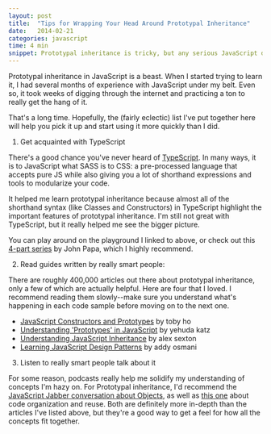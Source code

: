 ```yaml
---
layout: post
title:  "Tips for Wrapping Your Head Around Prototypal Inheritance"
date:   2014-02-21
categories: javascript
time: 4 min
snippet: Prototypal inheritance is tricky, but any serious JavaScript developer needs to know it inside and out. Here's a pretty diverse set of resources that helped me learn the basics.
---
```


Prototypal inheritance in JavaScript is a beast. When I started trying to learn it, I had several months of experience with JavaScript under my belt. Even so, it took weeks of digging through the internet and practicing a ton to really get the hang of it. 

That's a long time. Hopefully, the (fairly eclectic) list I've put together here will help you pick it up and start using it more quickly than I did. 

1. Get acquainted with TypeScript

There's a good chance you've never heard of [TypeScript](http://typescriptlang.org). In many ways, it is to JavaScript what SASS is to CSS: a pre-processed language that accepts pure JS while also giving you a lot of shorthand expressions and tools to modularize your code. 

It helped me learn prototypal inheritance because almost all of the shorthand syntax (like Classes and Constructors) in TypeScript highlight the important features of prototypal inheritance. I'm still not great with TypeScript, but it really helped me see the bigger picture. 

You can play around on the playground I linked to above, or check out this [4-part series](http://www.johnpapa.net/typescriptpost1/) by John Papa, which I highly recommend. 

2. Read guides written by really smart people:

There are roughly 400,000 articles out there about prototypal inheritance, only a few of which are actually helpful. Here are four that I loved. I recommend reading them slowly--make sure you understand what's happening in each code sample before moving on to the next one. 

- [JavaScript Constructors and Prototypes](http://tobyho.com/2010/11/22/javascript-constructors-and/) by toby ho
- [Understanding 'Prototypes' in JavaScript](http://yehudakatz.com/2011/08/12/understanding-prototypes-in-javascript/) by yehuda katz
- [Understanding JavaScript Inheritance](https://alexsexton.com/blog/2013/04/understanding-javascript-inheritance/) by alex sexton
- [Learning JavaScript Design Patterns](http://addyosmani.com/resources/essentialjsdesignpatterns/book/) by addy osmani

3. Listen to really smart people talk about it

For some reason, podcasts really help me solidify my understanding of concepts I'm hazy on. For Prototypal inheritance, I'd recommend the [JavaScript Jabber conversation about Objects](http://javascriptjabber.com/005-jsj-javascript-objects/), as well as [this one](http://javascriptjabber.com/026-jsj-code-organization-and-reuse/) about code organization and reuse. Both are definitely more in-depth than the articles I've listed above, but they're a good way to get a feel for how all the concepts fit together. 


